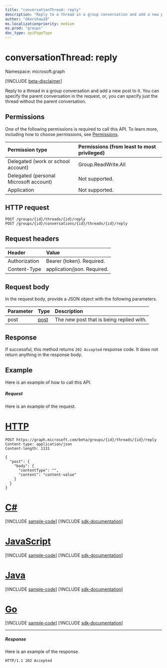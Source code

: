 ```yaml
---
title: "conversationThread: reply"
description: "Reply to a thread in a group conversation and add a new post to it. You can specify the parent conversation "
author: "dkershaw10"
ms.localizationpriority: medium
ms.prod: "groups"
doc_type: apiPageType
---
```


# conversationThread: reply

Namespace: microsoft.graph

[!INCLUDE [beta-disclaimer](../../includes/beta-disclaimer.md)]

Reply to a thread in a group conversation and add a new post to it. You can specify the parent conversation 
in the request, or, you can specify just the thread without the parent conversation.

## Permissions
One of the following permissions is required to call this API. To learn more, including how to choose permissions, see [Permissions](/graph/permissions-reference).

|Permission type      | Permissions (from least to most privileged)              |
|:--------------------|:---------------------------------------------------------|
|Delegated (work or school account) | Group.ReadWrite.All    |
|Delegated (personal Microsoft account) | Not supported.    |
|Application | Not supported.    |

## HTTP request
<!-- { "blockType": "ignored" } -->
```http
POST /groups/{id}/threads/{id}/reply
POST /groups/{id}/conversations/{id}/threads/{id}/reply
```
## Request headers
| Header       | Value |
|:---------------|:--------|
| Authorization  | Bearer {token}. Required.  |
| Content-Type  | application/json. Required.  |

## Request body
In the request body, provide a JSON object with the following parameters.

| Parameter	   | Type	|Description|
|:---------------|:--------|:----------|
|post|[post](../resources/post.md)|The new post that is being replied with.|

## Response

If successful, this method returns `202 Accepted` response code. It does not return anything in the response body.

## Example
Here is an example of how to call this API.
##### Request
Here is an example of the request.

# [HTTP](#tab/http)
<!-- {
  "blockType": "request",
  "name": "conversationthread_reply"
}-->
```http
POST https://graph.microsoft.com/beta/groups/{id}/threads/{id}/reply
Content-type: application/json
Content-length: 1131

{
  "post": {
    "body": {
      "contentType": "",
      "content": "content-value"
    }
  }
}
```
# [C#](#tab/csharp)
[!INCLUDE [sample-code](../includes/snippets/csharp/conversationthread-reply-csharp-snippets.md)]
[!INCLUDE [sdk-documentation](../includes/snippets/snippets-sdk-documentation-link.md)]

# [JavaScript](#tab/javascript)
[!INCLUDE [sample-code](../includes/snippets/javascript/conversationthread-reply-javascript-snippets.md)]
[!INCLUDE [sdk-documentation](../includes/snippets/snippets-sdk-documentation-link.md)]

# [Java](#tab/java)
[!INCLUDE [sample-code](../includes/snippets/java/conversationthread-reply-java-snippets.md)]
[!INCLUDE [sdk-documentation](../includes/snippets/snippets-sdk-documentation-link.md)]

# [Go](#tab/go)
[!INCLUDE [sample-code](../includes/snippets/go/conversationthread-reply-go-snippets.md)]
[!INCLUDE [sdk-documentation](../includes/snippets/snippets-sdk-documentation-link.md)]

---


##### Response
Here is an example of the response.
<!-- {
  "blockType": "response",
  "truncated": true
} -->
```http
HTTP/1.1 202 Accepted
```

<!-- uuid: 8fcb5dbc-d5aa-4681-8e31-b001d5168d79
2015-10-25 14:57:30 UTC -->
<!--
{
  "type": "#page.annotation",
  "description": "conversationThread: reply",
  "keywords": "",
  "section": "documentation",
  "tocPath": "",
  "suppressions": [
  ]
}
-->


